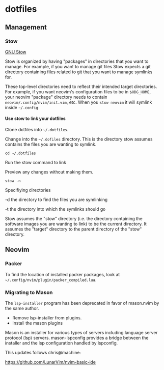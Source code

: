 # dotfiles

## Management

### Stow

[GNU Stow](https://www.gnu.org/software/stow/)

Stow is organized by having "packages" in directories that you want to manage.
For example, if you want to manage git files Stow expects a git directory
containing files related to git that you want to manage symlinks for.

These top-level directories need to reflect their intended target directories.
For example, if you want neovim's configuration files to be in `$XDG_HOME`, your
neovim "package" directory needs to contain `neovim/.config/nvim/init.vim`, etc.
When you `stow neovim` it will symlink inside `~/.config`

#### Use stow to link your dotfiles

Clone dotfiles into `~/.dotfiles`. 

Change into the `~/.dofiles` directory. This is the directory stow assumes contains the files you are wanting to symlink.

    cd ~/.dotfiles

Run the stow command to link 



Preview any changes without making them.

    stow -n



Specifiying directories

-d the directory to find the files you are symlinking

-t the directory into which the symlinks should go

Stow assumes the "stow" directory (i.e. the directory containing the software images you are wanting to link) to be the current directory. It assumes the "target" directory to the parent directory of the "stow" directory.

## Neovim

### Packer

To find the location of installed packer packages, look at
`~/.config/nvim/plugin/packer_compiled.lua`.

### Migrating to Mason

The `lsp-installer` program has been deprecated in favor of mason.nvim by the
same author.

- Remove lsp-installer from plugins.
- Install the mason plugins

Mason is an installer for various types of servers including language server
protocol (lsp) servers. mason-lspconfig provides a bridge between the installer
and the lsp configuration handled by lspconfig.

This updates follows chris@machine:

https://github.com/LunarVim/nvim-basic-ide
